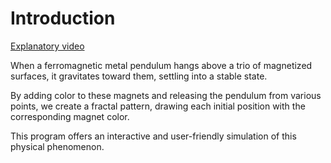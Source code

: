 # Introduction
[Explanatory video](https://www.youtube.com/watch?v=C5Jkgvw-Z6E)

When a ferromagnetic metal pendulum hangs above a trio of magnetized surfaces, it gravitates toward them, settling into a stable state.

By adding color to these magnets and releasing the pendulum from various points, we create a fractal pattern, drawing each initial position with the corresponding magnet color.

This program offers an interactive and user-friendly simulation of this physical phenomenon.
